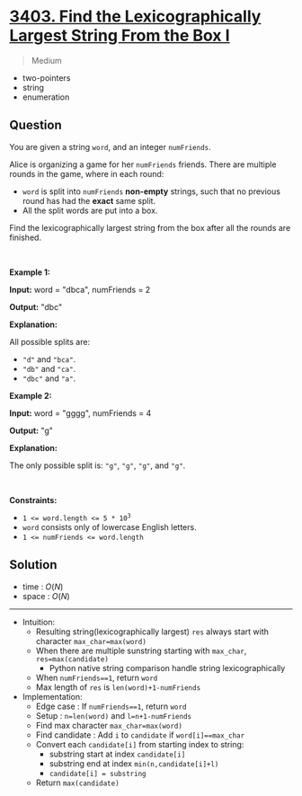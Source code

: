 # [3403. Find the Lexicographically Largest String From the Box I](https://leetcode.com/problems/find-the-lexicographically-largest-string-from-the-box-i)


> Medium

- two-pointers
- string
- enumeration



## Question


<p>You are given a string <code>word</code>, and an integer <code>numFriends</code>.</p>

<p>Alice is organizing a game for her <code>numFriends</code> friends. There are multiple rounds in the game, where in each round:</p>

<ul>
	<li><code>word</code> is split into <code>numFriends</code> <strong>non-empty</strong> strings, such that no previous round has had the <strong>exact</strong> same split.</li>
	<li>All the split words are put into a box.</li>
</ul>

<p>Find the <span data-keyword="lexicographically-smaller-string">lexicographically largest</span> string from the box after all the rounds are finished.</p>

<p>&nbsp;</p>
<p><strong class="example">Example 1:</strong></p>

<div class="example-block">
<p><strong>Input:</strong> <span class="example-io">word = &quot;dbca&quot;, numFriends = 2</span></p>

<p><strong>Output:</strong> <span class="example-io">&quot;dbc&quot;</span></p>

<p><strong>Explanation:</strong>&nbsp;</p>

<p>All possible splits are:</p>

<ul>
	<li><code>&quot;d&quot;</code> and <code>&quot;bca&quot;</code>.</li>
	<li><code>&quot;db&quot;</code> and <code>&quot;ca&quot;</code>.</li>
	<li><code>&quot;dbc&quot;</code> and <code>&quot;a&quot;</code>.</li>
</ul>
</div>

<p><strong class="example">Example 2:</strong></p>

<div class="example-block">
<p><strong>Input:</strong> <span class="example-io">word = &quot;gggg&quot;, numFriends = 4</span></p>

<p><strong>Output:</strong> <span class="example-io">&quot;g&quot;</span></p>

<p><strong>Explanation:</strong>&nbsp;</p>

<p>The only possible split is: <code>&quot;g&quot;</code>, <code>&quot;g&quot;</code>, <code>&quot;g&quot;</code>, and <code>&quot;g&quot;</code>.</p>
</div>

<p>&nbsp;</p>
<p><strong>Constraints:</strong></p>

<ul>
	<li><code>1 &lt;= word.length &lt;= 5&nbsp;* 10<sup>3</sup></code></li>
	<li><code>word</code> consists only of lowercase English letters.</li>
	<li><code>1 &lt;= numFriends &lt;= word.length</code></li>
</ul>



## Solution

- time  : $O(N)$
- space : $O(N)$

---

- Intuition:
	- Resulting string(lexicographically largest) `res` always start with character `max_char=max(word)`
	- When there are multiple sunstring starting with `max_char`, `res=max(candidate)`
		- Python native string comparison handle string lexicographically
	- When `numFriends==1`, return `word`
	- Max length of `res` is `len(word)+1-numFriends`
- Implementation:
	- Edge case : If `numFriends==1`, return `word`
	- Setup : `n=len(word)` and `l=n+1-numFriends`
	- Find max character `max_char=max(word)`
	- Find candidate : Add `i` to `candidate` if `word[i]==max_char`
	- Convert each `candidate[i]` from starting index to string: 
		- substring start at index `candidate[i]` 
		- substring end at index `min(n,candidate[i]+l)`
		- `candidate[i] = substring`
	- Return `max(candidate)`